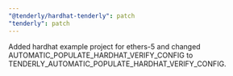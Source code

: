 ```yaml
---
"@tenderly/hardhat-tenderly": patch
"tenderly": patch
---
```


Added hardhat example project for ethers-5 and changed AUTOMATIC_POPULATE_HARDHAT_VERIFY_CONFIG to TENDERLY_AUTOMATIC_POPULATE_HARDHAT_VERIFY_CONFIG.
